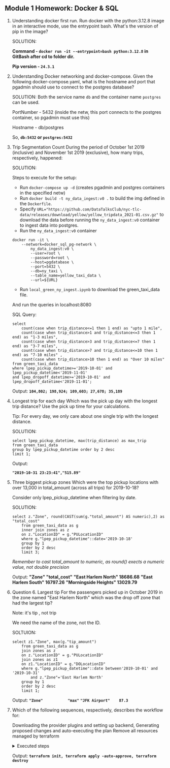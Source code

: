 ## Module 1 Homework: Docker & SQL

1. Understanding docker first run. 
Run docker with the python:3.12.8 image in an interactive mode, use the entrypoint bash.
What's the version of pip in the image?


    SOLUTION:

    __Command - `docker run -it --entrypoint=bash python:3.12.8` in GitBash after cd to folder dir.__

    __Pip version - `24.3.1`__




2. Understanding Docker networking and docker-compose.
Given the following docker-compose.yaml, what is the hostname and port that pgadmin should use to connect to the postgres database?

    SOLUTION: 
    Both the service name `db` and the container name `postgres` can be used. 

    PortNumber - 5432 (inside the netw, this port connects to the postgres container, so pgadmin must use this)

    Hostname - db/postgres 

    So, **`db:5432` or `postgres:5432`**




3. Trip Segmentation Count
During the period of October 1st 2019 (inclusive) and November 1st 2019 (exclusive), how many trips, respectively, happened:

    SOLUTION:

    Steps to execute for the setup:
    - Run `docker-compose up -d` (creates pgadmin and postgres containers in the specified netw)
    - Run `docker build -t ny_data_ingest:v0 .` to build the img defined in the `Dockerfile`. 
    - Specify `URL="https://github.com/DataTalksClub/nyc-tlc-data/releases/download/yellow/yellow_tripdata_2021-01.csv.gz"` to download the data before running the `ny_data_ingest:v0` container to ingest data into postgres.
    - Run the `ny_data_ingest:v0` container
    ```
    docker run -it \
        --network=docker_sql_pg-network \
            ny_data_ingest:v0 \
            --user=root \
            --password=root \
            --host=pgdatabase \
            --port=5432 \
            --db=ny_taxi \
            --table_name=yellow_taxi_data \
            --url=${URL}
    ```

    - Run `local_green_ny_ingest.ipynb` to download the green_taxi_data file. 

    And run the queries in localhost:8080

    SQL Query:
    ```
    select 
        count(case when trip_distance<=1 then 1 end) as "upto 1 mile", 
        count(case when trip_distance>1 and trip_distance<=3 then 1 end) as "1-3 miles", 
        count(case when trip_distance>3 and trip_distance<=7 then 1 end) as "3-7 miles", 
        count(case when trip_distance>7 and trip_distance<=10 then 1 end) as "7-10 miles" , 
        count(case when trip_distance>10 then 1 end) as "Over 10 miles" 
    from green_taxi_data
    where lpep_pickup_datetime>='2019-10-01' and lpep_pickup_datetime<'2019-11-01'
    and lpep_dropoff_datetime>='2019-10-01' and lpep_dropoff_datetime<'2019-11-01'; 

    ```

    Output:
    **`104,802; 198,924; 109,603; 27,678; 35,189`**



4. Longest trip for each day
    Which was the pick up day with the longest trip distance? Use the pick up time for your calculations.

    Tip: For every day, we only care about one single trip with the longest distance.

    SOLUTION:
    ```
    select lpep_pickup_datetime, max(trip_distance) as max_trip
    from green_taxi_data 
    group by lpep_pickup_datetime order by 2 desc
    limit 1;
    ```

    Output:

    **`"2019-10-31 23:23:41","515.89"`**


5. Three biggest pickup zones
    Which were the top pickup locations with over 13,000 in total_amount (across all trips) for 2019-10-18?

    Consider only lpep_pickup_datetime when filtering by date.

    SOLUTION:
    ```
    select z."Zone", round(CAST(sum(g."total_amount") AS numeric),2) as "total_cost"
        from green_taxi_data as g 
        inner join zones as z
        on z."LocationID" = g."PULocationID"
        where g."lpep_pickup_datetime"::date='2019-10-18'
        group by 1
        order by 2 desc 
        limit 3;
    ```
    *Remember to cast total_amount to numeric, as round() exects a numeric value, not double precision*

    Output:
    **"Zone"	              "total_cost"**
    **"East Harlem North"	    18686.68**
    **"East Harlem South"	    16797.26**
    **"Morningside Heights"	    13029.79**


6. Question 6. Largest tip
    For the passengers picked up in October 2019 in the zone named "East Harlem North" which was the drop off zone that had the largest tip?

    Note: it's tip , not trip

    We need the name of the zone, not the ID.

    SOLTUION:
    ```
    select z1."Zone", max(g."tip_amount")
        from green_taxi_data as g 
        join zones as z
        on z."LocationID" = g."PULocationID"
        join zones as z1
        on z1."LocationID" = g."DOLocationID"
        where g."lpep_pickup_datetime"::date between'2019-10-01' and '2019-10-31'
            and z."Zone"='East Harlem North'
        group by 1
        order by 2 desc
        limit 1;  
    ```
    Output:
    **`"Zone"	        "max"`**
    **`"JFK Airport"	87.3`**


7. Which of the following sequences, respectively, describes the workflow for:

    Downloading the provider plugins and setting up backend,
    Generating proposed changes and auto-executing the plan
    Remove all resources managed by terraform

    <details>
        <summary>Executed steps</summary>

        - Recreate the VM with the setting specified. 
        - Change external ip in config file 
        - run ssh de-zoomcamp > you're inside the GCP VM shell. 
        - download terraform check notes. 
        - copy gcp-terraform/keys/sa-creds into vm using
            - cd to your local Module - 1/terraform dir
            - sftp de-zoomcamp 
            - mkdir .gc 
            - cd .gc (or you can skip this and the above step)
            - put gcp-terraform/keys/sa-creds.json
        - run > export GOOGLE_APPLICATION_CREDENTIALS=my-creds.json
        - run > gcloud auth activate-service-account --key-file $GOOGLE_APPLICATION_CREDENTIALS
        `Activated service account credentials for: [terraform-runner@coral-velocity-451115-d9.iam.gserviceaccount.com] rimsha@de-zoomcamp:~$`
        (how terraform-runner? - it's the name of the service account. created in gcp)
        - now git clone your repo 
        - download terraform (follow all steps.. check notes)
        - move it to bin 
        - add path to .bashrc
        - do source ~/.bashrc
        - run terraform -v 
        - works, good 
        - now run your terraform commands (after cd-ing to the terraform folder)
        - now before destroying, you gotta import these objects -- bq dataset + storage bucket for example.. they've   been created manually in gcp but are not connected to terraform.../ are not in terraform state.  
        - terraform import google_storage_bucket.demo-bucket coral-velocity-451115-d9-terra-bucket
        - terraform import google_bigquery_dataset.demo-dataset demo_database
        - terraform state list 
        - you can now see it there. 
        - Now, you can terraform destroy and the objects will be destroyed. 
    </details>

    Output:
    **`terraform init, terraform apply -auto-approve, terraform destroy`**